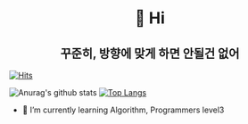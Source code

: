 <div align=center><h1>👋 Hi </h1><h2> 꾸준히, 방향에 맞게 하면 안될건 없어</h2></div>

[![Hits](https://hits.seeyoufarm.com/api/count/incr/badge.svg?url=https%3A%2F%2Fgithub.com%2FEunno-An&count_bg=%2379C83D&title_bg=%23555555&icon=cplusplus.svg&icon_color=%23A958C0&title=c%2B%2B&edge_flat=true)](https://hits.seeyoufarm.com)

![Anurag's github stats](https://github-readme-stats.vercel.app/api?username=Eunno-An&show_icons=true&theme=radical) 
[![Top Langs](https://github-readme-stats.vercel.app/api/top-langs/?username=Eunno-An&layout=compact&theme=dracula)](https://github.com/Eunno-An)


- 🌱 I’m currently learning Algorithm, Programmers level3


<!--
**Eunno-An/Eunno-An** is a ✨ _special_ ✨ repository because its `README.md` (this file) appears on your GitHub profile.

Here are some ideas to get you started:

- 🔭 I’m currently working on ...
- 🌱 I’m currently learning ...
- 👯 I’m looking to collaborate on ...
- 🤔 I’m looking for help with ...
- 💬 Ask me about ...
- 📫 How to reach me: ...
- 😄 Pronouns: ...
- ⚡ Fun fact: ...
-->

